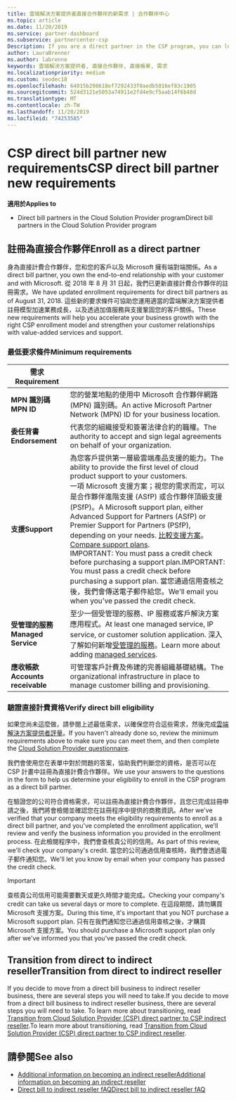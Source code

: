 ```yaml
---
title: 雲端解決方案提供者直接合作夥伴的新需求 | 合作夥伴中心
ms.topic: article
ms.date: 11/20/2019
ms.service: partner-dashboard
ms.subservice: partnercenter-csp
Description: If you are a direct partner in the CSP program, you can learn about updated support and services requirements and how to meet them.
author: LauraBrenner
ms.author: labrenne
keywords: 雲端解決方案提供者, 直接合作夥伴, 直接帳單, 需求
ms.localizationpriority: medium
ms.custom: seodec18
ms.openlocfilehash: 64015b298618ef7292433f0aedb5016ef83c1905
ms.sourcegitcommit: 524d3121e5053a74911e2fd4e9cf5aab14f6b48d
ms.translationtype: MT
ms.contentlocale: zh-TW
ms.lasthandoff: 11/20/2019
ms.locfileid: "74253585"
---
```

# <a name="csp-direct-bill-partner-new-requirements"></a><span data-ttu-id="82c64-104">CSP direct bill partner new requirements</span><span class="sxs-lookup"><span data-stu-id="82c64-104">CSP direct bill partner new requirements</span></span>

<span data-ttu-id="82c64-105">**適用於**</span><span class="sxs-lookup"><span data-stu-id="82c64-105">**Applies to**</span></span>

- <span data-ttu-id="82c64-106">Direct bill partners in the Cloud Solution Provider program</span><span class="sxs-lookup"><span data-stu-id="82c64-106">Direct bill partners in the Cloud Solution Provider program</span></span>

## <a name="enroll-as-a-direct-partner"></a><span data-ttu-id="82c64-107">註冊為直接合作夥伴</span><span class="sxs-lookup"><span data-stu-id="82c64-107">Enroll as a direct partner</span></span>

<span data-ttu-id="82c64-108">身為直接計費合作夥伴，您和您的客戶以及 Microsoft 擁有端對端關係。</span><span class="sxs-lookup"><span data-stu-id="82c64-108">As a direct bill partner, you own the end-to-end relationship with your customer and with Microsoft.</span></span> <span data-ttu-id="82c64-109">從 2018 年 8 月 31 日起，我們已更新直接計費合作夥伴的註冊需求。</span><span class="sxs-lookup"><span data-stu-id="82c64-109">We have updated enrollment requirements for direct bill partners as of August 31, 2018.</span></span> <span data-ttu-id="82c64-110">這些新的要求條件可協助您運用適當的雲端解決方案提供者註冊模型加速業務成長，以及透過加值服務與支援鞏固您的客戶關係。</span><span class="sxs-lookup"><span data-stu-id="82c64-110">These new requirements will help you accelerate your business growth with the right CSP enrollment model and strengthen your customer relationships with value-added services and support.</span></span>

### <a name="minimum-requirements"></a><span data-ttu-id="82c64-111">最低要求條件</span><span class="sxs-lookup"><span data-stu-id="82c64-111">Minimum requirements</span></span>

|<span data-ttu-id="82c64-112">**需求**</span><span class="sxs-lookup"><span data-stu-id="82c64-112">**Requirement**</span></span>|                             |
|--------------------------------|--------------------------------------------------------------|
|<span data-ttu-id="82c64-113">**MPN 識別碼**</span><span class="sxs-lookup"><span data-stu-id="82c64-113">**MPN ID**</span></span>   |<span data-ttu-id="82c64-114">您的營業地點的使用中 Microsoft 合作夥伴網路 (MPN) 識別碼。</span><span class="sxs-lookup"><span data-stu-id="82c64-114">An active Microsoft Partner Network (MPN) ID for your business location.</span></span>    |
|<span data-ttu-id="82c64-115">**委任背書**</span><span class="sxs-lookup"><span data-stu-id="82c64-115">**Endorsement**</span></span>   |<span data-ttu-id="82c64-116">代表您的組織接受和簽署法律合約的職權。</span><span class="sxs-lookup"><span data-stu-id="82c64-116">The authority to accept and sign legal agreements on behalf of your organization.</span></span>|
|<span data-ttu-id="82c64-117">**支援**</span><span class="sxs-lookup"><span data-stu-id="82c64-117">**Support**</span></span>   |<span data-ttu-id="82c64-118">為您客戶提供第一層級雲端產品支援的能力。</span><span class="sxs-lookup"><span data-stu-id="82c64-118">The ability to provide the first level of cloud product support to your customers.</span></span> <br><span data-ttu-id="82c64-119">一項 Microsoft 支援方案；視您的需求而定，可以是合作夥伴進階支援 (ASfP) 或合作夥伴頂級支援 (PSfP)。</span><span class="sxs-lookup"><span data-stu-id="82c64-119">A Microsoft support plan, either Advanced Support for Partners (ASfP) or Premier Support for Partners (PSfP), depending on your needs.</span></span> <span data-ttu-id="82c64-120">[比較支援方案](https://partner.microsoft.com/support/partnersupport)。</span><span class="sxs-lookup"><span data-stu-id="82c64-120">[Compare support plans](https://partner.microsoft.com/support/partnersupport).</span></span><br> <span data-ttu-id="82c64-121">IMPORTANT: You must pass a credit check before purchasing a support plan.</span><span class="sxs-lookup"><span data-stu-id="82c64-121">IMPORTANT: You must pass a credit check before purchasing a support plan.</span></span> <span data-ttu-id="82c64-122">當您通過信用查核之後，我們會傳送電子郵件給您。</span><span class="sxs-lookup"><span data-stu-id="82c64-122">We'll email you when you've passed the credit check.</span></span> |
|<span data-ttu-id="82c64-123">**受管理的服務**</span><span class="sxs-lookup"><span data-stu-id="82c64-123">**Managed Service**</span></span>   |<span data-ttu-id="82c64-124">至少一個受管理的服務、IP 服務或客戶解決方案應用程式。</span><span class="sxs-lookup"><span data-stu-id="82c64-124">At least one managed service, IP service, or customer solution application.</span></span> <span data-ttu-id="82c64-125">深入了解如何新增[受管理的服務](https://partner.microsoft.com/business-opportunities/managed-services-provider)。</span><span class="sxs-lookup"><span data-stu-id="82c64-125">Learn more about adding [managed services](https://partner.microsoft.com/business-opportunities/managed-services-provider).</span></span>|
|<span data-ttu-id="82c64-126">**應收帳款**</span><span class="sxs-lookup"><span data-stu-id="82c64-126">**Accounts receivable**</span></span> |<span data-ttu-id="82c64-127">可管理客戶計費及佈建的完善組織基礎結構。</span><span class="sxs-lookup"><span data-stu-id="82c64-127">The organizational infrastructure in place to manage customer billing and provisioning.</span></span>

### <a name="verify-direct-bill-eligibility"></a><span data-ttu-id="82c64-128">驗證直接計費資格</span><span class="sxs-lookup"><span data-stu-id="82c64-128">Verify direct bill eligibility</span></span>

<span data-ttu-id="82c64-129">如果您尚未這麼做，請參閱上述最低需求，以確保您符合這些需求，然後完成[雲端解決方案提供者評量](https://partner.microsoft.com/cloud-solution-provider/assessment)。</span><span class="sxs-lookup"><span data-stu-id="82c64-129">If you haven't already done so, review the minimum requirements above to make sure you can meet them, and then complete the [Cloud Solution Provider questionnaire](https://partner.microsoft.com/cloud-solution-provider/assessment).</span></span>

<span data-ttu-id="82c64-130">我們會使用您在表單中對於問題的答案，協助我們判斷您的資格，是否可以在 CSP 計畫中註冊為直接計費合作夥伴。</span><span class="sxs-lookup"><span data-stu-id="82c64-130">We use your answers to the questions in the form to help us determine your eligibility to enroll in the CSP program as a direct bill partner.</span></span>

<span data-ttu-id="82c64-131">在驗證您的公司符合資格需求，可以註冊為直接計費合作夥伴，且您已完成註冊申請之後，我們將會檢閱並確認您在註冊程序中提供的商務資訊。</span><span class="sxs-lookup"><span data-stu-id="82c64-131">After we've verified that your company meets the eligibility requirements to enroll as a direct bill partner, and you've completed the enrollment application, we'll review and verify the business information you provided in the enrollment process.</span></span> <span data-ttu-id="82c64-132">在此檢閱程序中，我們會查核貴公司的信用。</span><span class="sxs-lookup"><span data-stu-id="82c64-132">As part of this review, we'll check your company's credit.</span></span> <span data-ttu-id="82c64-133">當您的公司通過信用查核時，我們會透過電子郵件通知您。</span><span class="sxs-lookup"><span data-stu-id="82c64-133">We'll let you know by email when your company has passed the credit check.</span></span>

>[!IMPORTANT]
><span data-ttu-id="82c64-134">查核貴公司信用可能需要數天或更久時間才能完成。</span><span class="sxs-lookup"><span data-stu-id="82c64-134">Checking your company's credit can take us several days or more to complete.</span></span> <span data-ttu-id="82c64-135">在這段期間，請勿購買 Microsoft 支援方案。</span><span class="sxs-lookup"><span data-stu-id="82c64-135">During this time, it's important that you NOT purchase a Microsoft support plan.</span></span> <span data-ttu-id="82c64-136">只有在我們通知您已通過信用查核之後，才購買 Microsoft 支援方案。</span><span class="sxs-lookup"><span data-stu-id="82c64-136">You should purchase a Microsoft support plan only after we've informed you that you've passed the credit check.</span></span>

## <a name="transition-from-direct-to-indirect-reseller"></a><span data-ttu-id="82c64-137">Transition from direct to indirect reseller</span><span class="sxs-lookup"><span data-stu-id="82c64-137">Transition from direct to indirect reseller</span></span>

<span data-ttu-id="82c64-138">If you decide to move from a direct bill business to indirect reseller business, there are several steps you will need to take.</span><span class="sxs-lookup"><span data-stu-id="82c64-138">If you decide to move from a direct bill business to indirect reseller business, there are several steps you will need to take.</span></span> <span data-ttu-id="82c64-139">To learn more about transitioning, read [Transition from Cloud Solution Provider (CSP) direct partner to CSP indirect reseller](transition-direct-to-indirect.md).</span><span class="sxs-lookup"><span data-stu-id="82c64-139">To learn more about transitioning, read [Transition from Cloud Solution Provider (CSP) direct partner to CSP indirect reseller](transition-direct-to-indirect.md).</span></span> 

## <a name="see-also"></a><span data-ttu-id="82c64-140">請參閱</span><span class="sxs-lookup"><span data-stu-id="82c64-140">See also</span></span>

- [<span data-ttu-id="82c64-141">Additional information on becoming an indirect reseller</span><span class="sxs-lookup"><span data-stu-id="82c64-141">Additional information on becoming an indirect reseller</span></span>](https://assetsprod.microsoft.com/csp-directbill-to-indirect-transition.pdf)
- [<span data-ttu-id="82c64-142">Direct bill to indirect reseller fAQ</span><span class="sxs-lookup"><span data-stu-id="82c64-142">Direct bill to indirect reseller fAQ</span></span>](https://assetsprod.microsoft.com/mpn/direct-bill-partner-faq.pdf)

